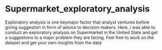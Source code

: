 # Supermarket_exploratory_analysis
Exploratory analysis is one keymajor factor that analyst ventures before giving suggestion in form of advice to decision makers.
Here, i was able to conduct an exploratory analysis on Supermarket in the United State and get a suggestions to a major problem they are facing. 
Feel free to work on the dataset and get your own insights from the data
